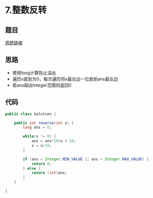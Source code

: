 # 7.整数反转
## 题目
[原题链接](https://leetcode.com/problems/reverse-integer/)

## 思路
* 使用long计算防止溢出
* 遍历x直到为0，每次遍历将x最左边一位放到ans最左边
* 若ans超出Integer范围则返回0

## 代码
```java
public class Solution {

    public int reverse(int x) {
        long ans = 0;

        while(x != 0) {
            ans = ans*10+x % 10;
            x = x/10;
        }

        if (ans < Integer.MIN_VALUE || ans > Integer.MAX_VALUE) {
            return 0;
        } else {
            return (int)ans;
        }
    }

}

```